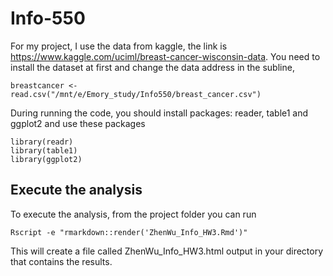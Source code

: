 # Info-550
For my project, I use the data from kaggle, the link is https://www.kaggle.com/uciml/breast-cancer-wisconsin-data. You need to install the dataset at first and change the data address in the subline,
```{r}
breastcancer <- read.csv("/mnt/e/Emory_study/Info550/breast_cancer.csv")
```

During running the code, you should install packages: reader, table1 and ggplot2 and use these packages 
```{r}
library(readr)
library(table1)
library(ggplot2)
```

## Execute the analysis

To execute the analysis, from the project folder you can run

```{r}
Rscript -e "rmarkdown::render('ZhenWu_Info_HW3.Rmd')"
```
This will create a file called ZhenWu_Info_HW3.html output in your directory that contains the results.

